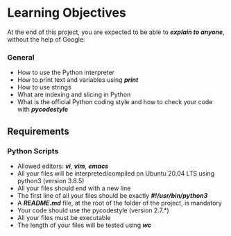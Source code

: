 # Learning Objectives
At the end of this project, you are expected to be able to ***explain to anyone***, without the help of Google:

### General
- How to use the Python interpreter
- How to print text and variables using ***print***
- How to use strings
- What are indexing and slicing in Python
- What is the official Python coding style and how to check your code with ***pycodestyle***
## Requirements
### Python Scripts
- Allowed editors: ***vi***, ***vim***, ***emacs***
- All your files will be interpreted/compiled on Ubuntu 20.04 LTS using python3 (version 3.8.5)
- All your files should end with a new line
- The first line of all your files should be exactly ***#!/usr/bin/python3***
- A ***README.md*** file, at the root of the folder of the project, is mandatory
- Your code should use the pycodestyle (version 2.7.*)
- All your files must be executable
- The length of your files will be tested using ***wc***

